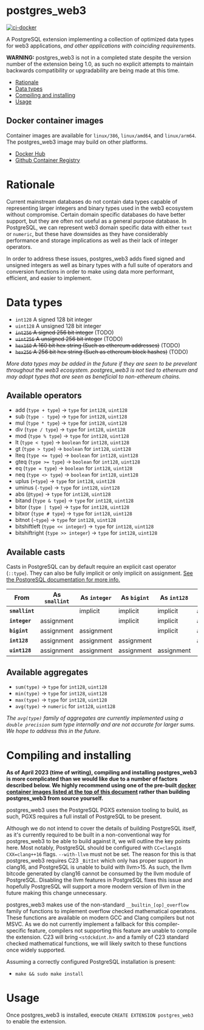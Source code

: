 # postgres_web3

[![ci-docker](https://github.com/Yen/postgres_web3/actions/workflows/ci-docker.yml/badge.svg)](https://github.com/Yen/postgres_web3/actions/workflows/ci-docker.yml)

A PostgreSQL extension implementing a collection of optimized data types for web3 applications, _and other applications with coinciding requirements_.

**WARNING:** postgres_web3 is not in a completed state despite the version number of the extension being 1.0, as such no explicit attempts to maintain backwards compatibility or upgradability are being made at this time.

- [Rationale](#rationale)
- [Data types](#data-types)
- [Compiling and installing](#compiling-and-installing)
- [Usage](#usage)

## Docker container images

Container images are available for `linux/386`, `linux/amd64`, and `linux/arm64`. The postgres_web3 image may build on other platforms.

- [Docker Hub](https://hub.docker.com/r/georgebott/postgres_web3)
- [Github Container Registry](https://ghcr.io/yen/postgres_web3)

# Rationale

Current mainstream databases do not contain data types capable of representing larger integers and binary types used in the web3 ecosystem without compromise. Certain domain specific databases do have better support, but they are often not useful as a general purpose database. In PostgreSQL, we can represent web3 domain specific data with either `text` or `numeric`, but these have downsides as they have considerably performance and storage implications as well as their lack of integer operators.

In order to address these issues, postgres_web3 adds fixed signed and unsigned integers as well as binary types with a full suite of operators and conversion functions in order to make using data more performant, efficient, and easier to implement.

# Data types

- `int128` A signed 128 bit integer
- `uint128` A unsigned 128 bit integer
- ~~`int256` A signed 256 bit integer~~ (TODO)
- ~~`uint256` A unsigned 256 bit integer~~ (TODO)
- ~~`hex160` A 160 bit hex string (Such as ethereum addresses)~~ (TODO)
- ~~`hex256` A 256 bit hex string (Such as ethereum block hashes)~~ (TODO)

_More data types may be added in the future if they are seen to be prevelant throughout the web3 ecosystem. postgres_web3 is not tied to ethereum and may adopt types that are seen as beneficial to non-ethereum chains._

## Available operators

- add (`type + type`) -> `type` for `int128`, `uint128`
- sub (`type - type`) -> `type` for `int128`, `uint128`
- mul (`type * type`) -> `type` for `int128`, `uint128`
- div (`type / type`) -> `type` for `int128`, `uint128`
- mod (`type % type`) -> `type` for `int128`, `uint128`
- lt (`type < type`) -> `boolean` for `int128`, `uint128`
- gt (`type > type`) -> `boolean` for `int128`, `uint128`
- lteq (`type <= type`) -> `boolean` for `int128`, `uint128`
- gteq (`type >= type`) -> `boolean` for `int128`, `uint128`
- eq (`type = type`) -> `boolean` for `int128`, `uint128`
- neq (`type <> type`) -> `boolean` for `int128`, `uint128`
- uplus (`+type`) -> `type` for `int128`, `uint128`
- uminus (`-type`) -> `type` for `int128`, `uint128`
- abs (`@type`) -> `type` for `int128`, `uint128`
- bitand (`type & type`) -> `type` for `int128`, `uint128`
- bitor (`type | type`) -> `type` for `int128`, `uint128`
- bitxor (`type # type`) -> `type` for `int128`, `uint128`
- bitnot (`~type`) -> `type` for `int128`, `uint128`
- bitshiftleft (`type << integer`) -> `type` for `int128`, `uint128`
- bitshiftright (`type >> integer`) -> `type` for `int128`, `uint128`

## Available casts

Casts in PostgreSQL can by default require an explicit cast operator (`::type`). They can also be fully implicit or only implicit on assignment. [See the PostgreSQL documentation for more info.](https://www.postgresql.org/docs/15/sql-createcast.html)

|From          |As `smallint`|As `integer`|As `bigint`|As `int128`|As `uint128`|
|---           |---          |---         |---        |---        |---         |
|**`smallint`**|             |implicit    |implicit   |implicit   |assignment  |
|**`integer`** |assignment   |            |implicit   |implicit   |assignment  |
|**`bigint`**  |assignment   |assignment  |           |implicit   |assignment  |
|**`int128`**  |assignment   |assignment  |assignment |           |assignment  |
|**`uint128`** |assignment   |assignment  |assignment |assignment |            |

## Available aggregates

- `sum(type)` -> `type` for `int128`, `uint128`
- `min(type)` -> `type` for `int128`, `uint128`
- `max(type)` -> `type` for `int128`, `uint128`
- `avg(type)` -> `numeric` for `int128`, `uint128`

_The `avg(type)` family of aggregates are currently implemented using a `double precision` sum type internally and are not accurate for larger sums. We hope to address this in the future._

# Compiling and installing

**As of April 2023 (time of writing), compiling and installing postgres_web3 is more complicated than we would like due to a number of factors described below. We highly recommend using one of the pre-built [docker container images listed at the top of this document](#docker-container-images) rather than building postgres_web3 from source yourself.**

postgres_web3 uses the PostgreSQL PGXS extension tooling to build, as such, PGXS requires a full install of PostgreSQL to be present.

Although we do not intend to cover the details of building PostgreSQL itself, as it's currently required to be built in a non-conventional way for postgres_web3 to be able to build against it, we will outline the key points here. Most notably, PostgreSQL should be configured with `CC=clang16` `CXX=clang++16` flags. `--with-llvm` must not be set. The reason for this is that postgres_web3 requires C23 `_BitInt` which only has proper support in clang16, and PostgreSQL is unable to build with llvm>15. As such, the llvm bitcode generated by clang16 cannot be consumed by the llvm module of PostgreSQL. Disabling the llvm features in PostgreSQL fixes this issue and hopefully PostgreSQL will support a more modern version of llvm in the future making this change unnecessary.

postgres_web3 makes use of the non-standard `__builtin_[op]_overflow` family of functions to implement overflow checked mathematical operatons. These functions are available on modern GCC and Clang compilers but not MSVC. As we do not currently implement a fallback for this compiler-specific feature, compilers not supporting this feature are unable to compile the extension. C23 will bring `<stdckdint.h>` and a family of C23 standard checked mathematical functions, we will likely switch to these functions once widely supported.

Assuming a correctly configured PostgreSQL installation is present:

- `make && sudo make install`

# Usage

Once postgres_web3 is installed, execute `CREATE EXTENSION postgres_web3` to enable the extension.
